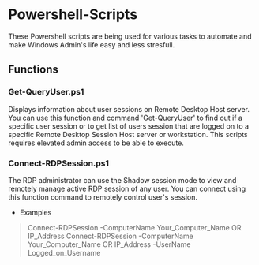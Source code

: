 # Powershell-Scripts
These Powershell scripts are being used for various tasks to automate and make Windows Admin's life easy and less stresfull.

## Functions
### Get-QueryUser.ps1
Displays information about user sessions on Remote Desktop Host server. You can use this function and command 'Get-QueryUser' to find out if a specific user session or to get list of users session that are logged on to a specific Remote Desktop Session Host server or workstation. This scripts requires elevated admin access to be able to execute.

### Connect-RDPSession.ps1
The RDP administrator can use the Shadow session mode to view and remotely manage active RDP session of any user. You can connect using this function command to remotely control user's session.
* Examples 
> Connect-RDPSession -ComputerName Your_Computer_Name OR IP_Address
> Connect-RDPSession -ComputerName Your_Computer_Name OR IP_Address -UserName Logged_on_Username
